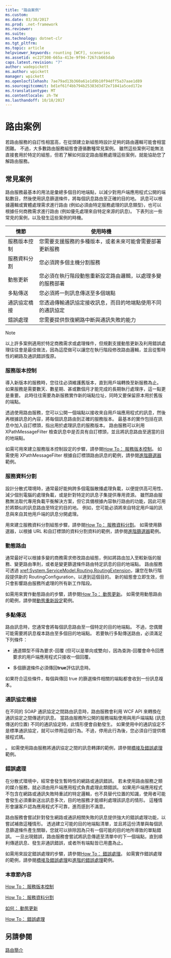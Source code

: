 ```yaml
---
title: "路由案例"
ms.custom: 
ms.date: 03/30/2017
ms.prod: .net-framework
ms.reviewer: 
ms.suite: 
ms.technology: dotnet-clr
ms.tgt_pltfrm: 
ms.topic: article
helpviewer_keywords: rounting [WCF], scenarios
ms.assetid: ec22f308-665a-413e-9f94-7267cb665dab
caps.latest.revision: "7"
author: wadepickett
ms.author: wpickett
manager: wpickett
ms.openlocfilehash: 7ae79ad13b360a61e1d9b10f94dff5a37aae1d89
ms.sourcegitcommit: bd1ef61f4bb794b25383d3d72e71041a5ced172e
ms.translationtype: MT
ms.contentlocale: zh-TW
ms.lasthandoff: 10/18/2017
---
```

# <a name="routing-scenarios"></a>路由案例
若路由服務的自訂性相當高，在從頭建立新組態時設計足夠的路由邏輯可能會相當困難。  不過，大多數路由服務組態會遵循數種常見案例。 雖然這些案例可能無法直接套用於特定的組態，但若了解如何設定路由服務處理這些案例，就能協助您了解路由服務。  
  
## <a name="common-scenarios"></a>常見案例  
 路由服務最基本的用法是彙總多個目的地端點，以減少對用戶端應用程式公開的端點數目，然後使用訊息篩選條件，將每個訊息路由至正確的目的地。 訊息可以根據邏輯或實體處理需求進行路由 (例如必須由特定服務處理的訊息類型)，也可以根據任何商務需求進行路由 (例如優先處理來自特定來源的訊息)。 下表列出一些常見的案例，以及發生這些案例的時機。  
  
|情節|使用時機|  
|--------------|--------------|  
|服務版本控制|您需要支援服務的多種版本，或者未來可能會需要部署更新服務|  
|服務資料分割|您必須跨多個主機分割服務|  
|動態更新|您必須在執行階段動態重新設定路由邏輯，以處理多變的服務部署|  
|多點傳送|您必須將一則訊息傳送至多個端點|  
|通訊協定橋接|您透過傳輸通訊協定接收訊息，而目的地端點使用不同的通訊協定|  
|錯誤處理|您需要提供恢復網路中斷與通訊失敗的能力|  
  
> [!NOTE]
>  以上許多案例適用於特定商務需求或處理條件，但規劃支援動態更新及利用錯誤處理往往會是最佳做法，因為這麼做可以讓您在執行階段修改路由邏輯，並且從暫時性的網路及通訊錯誤復原。  
  
### <a name="service-versioning"></a>服務版本控制  
 導入新版本的服務時，您往往必須維護舊版本，直到用戶端轉換至新服務為止。 如果服務是需要數天、數星期、甚或數個月才能完成的長期執行處理序，這一點更是重要。 此時往往需要為新服務實作新的端點位址，同時又要保留原本用於舊版的端點。  
  
 透過使用路由服務，您可以公開一個端點以接收來自用戶端應用程式的訊息，然後再根據訊息的內容，將每個訊息路由到正確的服務版本。 最基本的實作包括在訊息中加入自訂標頭，指出用於處理訊息的服務版本。 路由服務可以利用 XPathMessageFilter 檢查訊息中是否具有自訂標頭，並且將訊息路由至適當的目的地端點。  
  
 如需可用來建立服務版本控制設定的步驟，請參閱[How To： 服務版本控制](../../../../docs/framework/wcf/feature-details/how-to-service-versioning.md)。 如需使用 XPathMessageFilter 根據自訂標頭路由訊息的範例，請參閱[進階篩選器](../../../../docs/framework/wcf/samples/advanced-filters.md)範例。  
  
### <a name="service-data-partitioning"></a>服務資料分割  
 設計分散式環境時，通常最好能夠跨多個電腦散播處理負載，以便提供高可用性、減少個別電腦的處理負載，或是針對特定的訊息子集提供專用資源。 雖然路由服務無法取代專用負載平衡解決方案，但它具備根據內容執行路由的功能，因此可用於將類似的訊息路由至特定的目的地。 例如，您可能必須將來自特定用戶端的訊息與來自其他用戶端的訊息分開處理。  
  
 用來建立服務資料分割組態步驟，請參閱[How To： 服務資料分割](../../../../docs/framework/wcf/feature-details/how-to-service-data-partitioning.md)。 如需使用篩選器，以根據 URL 和自訂標頭的資料分割資料的範例，請參閱[進階篩選器](../../../../docs/framework/wcf/samples/advanced-filters.md)範例。  
  
### <a name="dynamic-routing"></a>動態路由  
 通常最好可以根據多變的商務需求修改路由組態，例如將路由加入至較新版的服務、變更路由準則，或者是變更篩選條件路由特定訊息的目的地端點。 路由服務可透過 <xref:System.ServiceModel.Routing.RoutingExtension>，讓您在執行階段提供新的 RoutingConfiguration，以達到這個目的。 新的組態會立即生效，但只會影響路由服務所處理的所有新工作階段。  
  
 如需用來實作動態路由的步驟，請參閱[How To： 動態更新](../../../../docs/framework/wcf/feature-details/how-to-dynamic-update.md)。 如需使用動態路由的範例，請參閱[動態重新設定](../../../../docs/framework/wcf/samples/dynamic-reconfiguration.md)範例。  
  
### <a name="multicast"></a>多點傳送  
 路由訊息時，您通常會將每個訊息路由至一個特定的目的地端點。  不過，您偶爾可能需要將訊息複本路由至多個目的地端點。 若要執行多點傳送路由，必須滿足下列條件：  
  
-   通道類型不得為要求-回覆 (但可以是單向或雙向)，因為查詢-回覆會命令回應要求的用戶端應用程式只接收一個回覆。  
  
-   多個篩選條件必須傳回**true**評估訊息時。  
  
 如果符合這些條件，每個與傳回 true 的篩選條件相關的端點都會收到一份訊息複本。  
  
### <a name="protocol-bridging"></a>通訊協定橋接  
 在不同的 SOAP 通訊協定之間路由訊息時，路由服務會利用 WCF API 來轉換在通訊協定之間傳遞的訊息。 當路由服務所公開的服務端點使用與用戶端端點 (訊息傳送的位置) 不同的通訊協定時，此情形便會自動發生。 如果使用中的通訊協定不是標準通訊協定，就可以停用這個行為。不過，停用此行為後，您必須自行提供橋接程式碼。  
  
 。 如需使用路由服務將通訊協定之間的訊息轉譯的範例，請參閱[橋接及錯誤處理](../../../../docs/framework/wcf/samples/bridging-and-error-handling.md)範例。  
  
### <a name="error-handling"></a>錯誤處理  
 在分散式環境中，經常會發生暫時性的網路或通訊錯誤。 若未使用路由服務之類的媒介服務，就必須由用戶端應用程式負責處理此類錯誤。 如果用戶端應用程式不包含在網路或通訊失敗時重試的特定邏輯，也不具替代位置的知識，使用者可能會發生必須重新送出訊息多次，目的地服務才能順利處理該訊息的情形。 這種情形會讓客戶認為應用程式不可靠，進而感到不滿意。  
  
 路由服務會嘗試針對發生網路或通訊相關失敗的訊息提供強大的錯誤處理功能，以嘗試補救這種情形。 透過建立可能的目的地端點清單，並且將這份清單與每個訊息篩選條件產生關聯，您就可以排除因為只有一個可能的目的地所導致的單點錯誤。 一旦出現錯誤，路由服務會嘗試將訊息傳遞至清單中的下一個端點，直到順利傳遞訊息、發生非通訊錯誤，或者所有端點皆已用盡為止。  
  
 如需用來設定錯誤處理的步驟，請參閱[How To： 錯誤處理](../../../../docs/framework/wcf/feature-details/how-to-error-handling.md)。 如需實作錯誤處理的範例，請參閱[橋接及錯誤處理](../../../../docs/framework/wcf/samples/bridging-and-error-handling.md)和[進階的錯誤處理](../../../../docs/framework/wcf/samples/advanced-error-handling.md)範例。  
  
### <a name="in-this-section"></a>本章節內容  
 [How To： 服務版本控制](../../../../docs/framework/wcf/feature-details/how-to-service-versioning.md)  
  
 [How To： 服務資料分割](../../../../docs/framework/wcf/feature-details/how-to-service-data-partitioning.md)  
  
 [如何： 動態更新](../../../../docs/framework/wcf/feature-details/how-to-dynamic-update.md)  
  
 [How To： 錯誤處理](../../../../docs/framework/wcf/feature-details/how-to-error-handling.md)  
  
## <a name="see-also"></a>另請參閱  
 [路由簡介](../../../../docs/framework/wcf/feature-details/routing-introduction.md)
